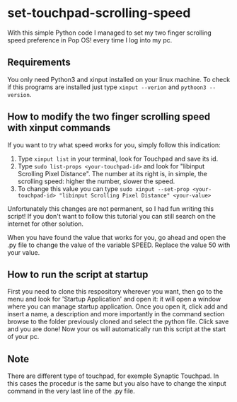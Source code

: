# set-touchpad-scrolling-speed
With this simple Python code I managed to set my two finger scrolling speed preference in Pop OS! every time I log into my pc.

## Requirements
You only need Python3 and xinput installed on your linux machine.
To check if this programs are installed just type `xinput --verion` and `pythoon3 --version`.

## How to modify the two finger scrolling speed with xinput commands
If you want to try what speed works for you, simply follow this indication:
1. Type `xinput list` in your terminal, look for Touchpad and save its id.
2. Type `sudo list-props <your-touchpad-id>` and look for "libinput Scrolling Pixel Distance". The number at its right is, in simple, the scrolling speed: higher the number, slower the speed.
3. To change this value you can type `sudo xinput --set-prop <your-touchpad-id> "libinput Scrolling Pixel Distance" <your-value>`

Unfortunately this changes are not permanent, so I had fun writing this script! If you don't want to follow this tutorial you can still search on the internet for other solution.

When you have found the value that works for you, go ahead and open the .py file to change the value of the variable SPEED. Replace the value 50 with your value.

## How to run the script at startup
First you need to clone this respository wherever you want, then go to the menu and look for 'Startup Application' and open it: it will open a window where you can manage startup application.
Once you open it, click add and insert a name, a description and more importantly in the command section browse to the folder previously cloned and select the python file.
Click save and you are done!
Now your os will automatically run this script at the start of your pc.

## Note
There are different type of touchpad, for exemple Synaptic Touchpad. In this cases the procedur is the same but you also have to change the xinput command in the very last line of the .py file.
